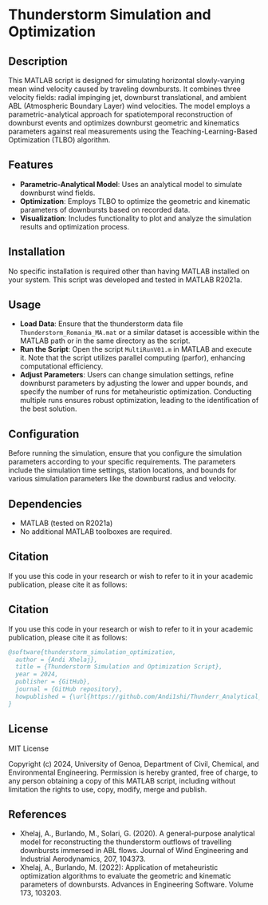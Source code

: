 # Thunderstorm Simulation and Optimization

## Description
This MATLAB script is designed for simulating horizontal slowly-varying mean wind velocity caused by traveling downbursts. It combines three velocity fields: radial impinging jet, downburst translational, and ambient ABL (Atmospheric Boundary Layer) wind velocities. The model employs a parametric-analytical approach for spatiotemporal reconstruction of downburst events and optimizes downburst geometric and kinematics parameters against real measurements using the Teaching-Learning-Based Optimization (TLBO) algorithm.

## Features
- **Parametric-Analytical Model**: Uses an analytical model to simulate downburst wind fields.
- **Optimization**: Employs TLBO to optimize the geometric and kinematic parameters of downbursts based on recorded data.
- **Visualization**: Includes functionality to plot and analyze the simulation results and optimization process.

## Installation
No specific installation is required other than having MATLAB installed on your system. This script was developed and tested in MATLAB R2021a.

## Usage
- **Load Data**: Ensure that the thunderstorm data file `Thunderstorm_Romania_MA.mat` or a similar dataset is accessible within the MATLAB path or in the same directory as the script.
- **Run the Script**: Open the script `MultiRunV01.m` in MATLAB and execute it. Note that the script utilizes parallel computing (parfor), enhancing computational efficiency.
- **Adjust Parameters**: Users can change simulation settings, refine downburst parameters by adjusting the lower and upper bounds, and specify the number of runs for metaheuristic optimization. Conducting multiple runs ensures robust optimization, leading to the identification of the best solution.

## Configuration
Before running the simulation, ensure that you configure the simulation parameters according to your specific requirements. The parameters include the simulation time settings, station locations, and bounds for various simulation parameters like the downburst radius and velocity.

## Dependencies
- MATLAB (tested on R2021a)
- No additional MATLAB toolboxes are required.

## Citation
If you use this code in your research or wish to refer to it in your academic publication, please cite it as follows:

## Citation
If you use this code in your research or wish to refer to it in your academic publication, please cite it as follows:

```bibtex
@software{thunderstorm_simulation_optimization,
  author = {Andi Xhelaj},
  title = {Thunderstorm Simulation and Optimization Script},
  year = 2024,
  publisher = {GitHub},
  journal = {GitHub repository},
  howpublished = {\url{https://github.com/Andi1shi/Thunderr_Analytical_Model}}
}
```
## License
MIT License

Copyright (c) 2024, University of Genoa, Department of Civil, Chemical, and Environmental Engineering.
Permission is hereby granted, free of charge, to any person obtaining a copy
of this MATLAB script, including without limitation the rights
to use, copy, modify, merge and publish. 


## References
- Xhelaj, A., Burlando, M., Solari, G. (2020). A general-purpose analytical model for reconstructing the thunderstorm outflows of travelling downbursts immersed in ABL flows. Journal of Wind Engineering and Industrial Aerodynamics, 207, 104373.
- Xhelaj, A., Burlando, M. (2022): Application of metaheuristic optimization algorithms to evaluate the geometric and kinematic parameters of downbursts. Advances in Engineering Software. Volume 173, 103203.


